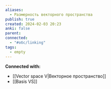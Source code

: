 ```yaml
---
aliases:
  - Размерность векторного пространства
publish: true
created: 2024-02-03 20:23
anki: false
parent: 
connected:
  - "#обс/linking"
tags:
  - empty
---
```





**Connected with:**
- [[Vector space V|Векторное пространство]]
- [[Basis VS]] 




